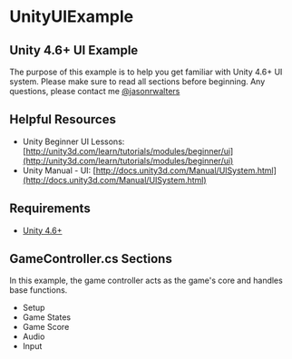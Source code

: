 # UnityUIExample
Unity 4.6+ UI Example
--------

The purpose of this example is to help you get familiar with Unity 4.6+ UI system.  Please make sure to read all sections before beginning.  Any questions, please contact me [@jasonrwalters](http://twitter.com/jasonrwalters)


Helpful Resources
--------
* Unity Beginner UI Lessons: [http://unity3d.com/learn/tutorials/modules/beginner/ui](http://unity3d.com/learn/tutorials/modules/beginner/ui)
* Unity Manual - UI: [http://docs.unity3d.com/Manual/UISystem.html](http://docs.unity3d.com/Manual/UISystem.html)


Requirements
--------
* [Unity 4.6+](http://unity3d.com/unity/download)


GameController.cs Sections
------
In this example, the game controller acts as the game's core and handles base functions.

* Setup
* Game States
* Game Score
* Audio
* Input

